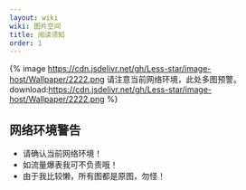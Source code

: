 ```yaml
---
layout: wiki
wiki: 图片空间
title: 阅读须知
order: 1
---
```

{% image https://cdn.jsdelivr.net/gh/Less-star/image-host/Wallpaper/2222.png 请注意当前网络环境，此处多图预警。 download:https://cdn.jsdelivr.net/gh/Less-star/image-host/Wallpaper/2222.png
 %}
## 网络环境警告
- 请确认当前网络环境！
- 如流量爆表我可不负责哦！
- 由于我比较懒，所有图都是原图，勿怪！

